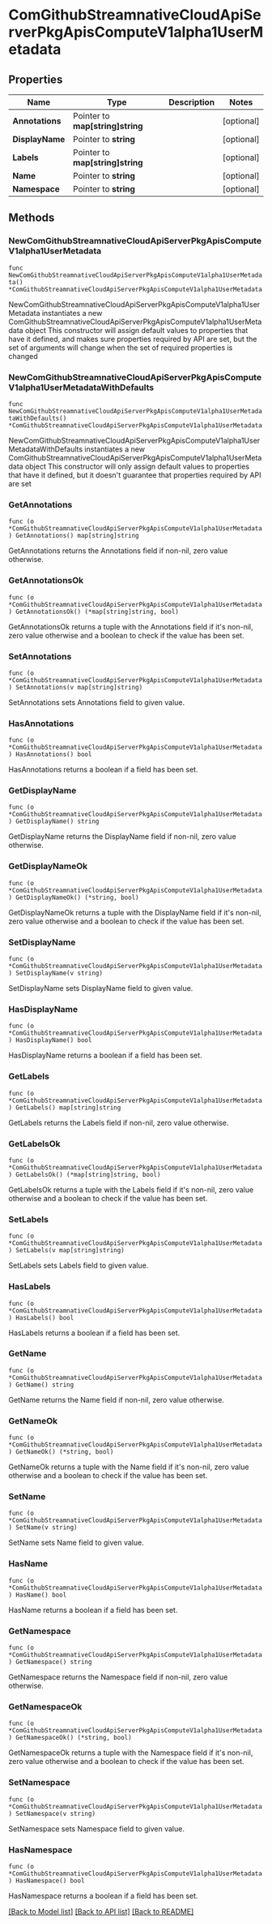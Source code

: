 # ComGithubStreamnativeCloudApiServerPkgApisComputeV1alpha1UserMetadata

## Properties

Name | Type | Description | Notes
------------ | ------------- | ------------- | -------------
**Annotations** | Pointer to **map[string]string** |  | [optional] 
**DisplayName** | Pointer to **string** |  | [optional] 
**Labels** | Pointer to **map[string]string** |  | [optional] 
**Name** | Pointer to **string** |  | [optional] 
**Namespace** | Pointer to **string** |  | [optional] 

## Methods

### NewComGithubStreamnativeCloudApiServerPkgApisComputeV1alpha1UserMetadata

`func NewComGithubStreamnativeCloudApiServerPkgApisComputeV1alpha1UserMetadata() *ComGithubStreamnativeCloudApiServerPkgApisComputeV1alpha1UserMetadata`

NewComGithubStreamnativeCloudApiServerPkgApisComputeV1alpha1UserMetadata instantiates a new ComGithubStreamnativeCloudApiServerPkgApisComputeV1alpha1UserMetadata object
This constructor will assign default values to properties that have it defined,
and makes sure properties required by API are set, but the set of arguments
will change when the set of required properties is changed

### NewComGithubStreamnativeCloudApiServerPkgApisComputeV1alpha1UserMetadataWithDefaults

`func NewComGithubStreamnativeCloudApiServerPkgApisComputeV1alpha1UserMetadataWithDefaults() *ComGithubStreamnativeCloudApiServerPkgApisComputeV1alpha1UserMetadata`

NewComGithubStreamnativeCloudApiServerPkgApisComputeV1alpha1UserMetadataWithDefaults instantiates a new ComGithubStreamnativeCloudApiServerPkgApisComputeV1alpha1UserMetadata object
This constructor will only assign default values to properties that have it defined,
but it doesn't guarantee that properties required by API are set

### GetAnnotations

`func (o *ComGithubStreamnativeCloudApiServerPkgApisComputeV1alpha1UserMetadata) GetAnnotations() map[string]string`

GetAnnotations returns the Annotations field if non-nil, zero value otherwise.

### GetAnnotationsOk

`func (o *ComGithubStreamnativeCloudApiServerPkgApisComputeV1alpha1UserMetadata) GetAnnotationsOk() (*map[string]string, bool)`

GetAnnotationsOk returns a tuple with the Annotations field if it's non-nil, zero value otherwise
and a boolean to check if the value has been set.

### SetAnnotations

`func (o *ComGithubStreamnativeCloudApiServerPkgApisComputeV1alpha1UserMetadata) SetAnnotations(v map[string]string)`

SetAnnotations sets Annotations field to given value.

### HasAnnotations

`func (o *ComGithubStreamnativeCloudApiServerPkgApisComputeV1alpha1UserMetadata) HasAnnotations() bool`

HasAnnotations returns a boolean if a field has been set.

### GetDisplayName

`func (o *ComGithubStreamnativeCloudApiServerPkgApisComputeV1alpha1UserMetadata) GetDisplayName() string`

GetDisplayName returns the DisplayName field if non-nil, zero value otherwise.

### GetDisplayNameOk

`func (o *ComGithubStreamnativeCloudApiServerPkgApisComputeV1alpha1UserMetadata) GetDisplayNameOk() (*string, bool)`

GetDisplayNameOk returns a tuple with the DisplayName field if it's non-nil, zero value otherwise
and a boolean to check if the value has been set.

### SetDisplayName

`func (o *ComGithubStreamnativeCloudApiServerPkgApisComputeV1alpha1UserMetadata) SetDisplayName(v string)`

SetDisplayName sets DisplayName field to given value.

### HasDisplayName

`func (o *ComGithubStreamnativeCloudApiServerPkgApisComputeV1alpha1UserMetadata) HasDisplayName() bool`

HasDisplayName returns a boolean if a field has been set.

### GetLabels

`func (o *ComGithubStreamnativeCloudApiServerPkgApisComputeV1alpha1UserMetadata) GetLabels() map[string]string`

GetLabels returns the Labels field if non-nil, zero value otherwise.

### GetLabelsOk

`func (o *ComGithubStreamnativeCloudApiServerPkgApisComputeV1alpha1UserMetadata) GetLabelsOk() (*map[string]string, bool)`

GetLabelsOk returns a tuple with the Labels field if it's non-nil, zero value otherwise
and a boolean to check if the value has been set.

### SetLabels

`func (o *ComGithubStreamnativeCloudApiServerPkgApisComputeV1alpha1UserMetadata) SetLabels(v map[string]string)`

SetLabels sets Labels field to given value.

### HasLabels

`func (o *ComGithubStreamnativeCloudApiServerPkgApisComputeV1alpha1UserMetadata) HasLabels() bool`

HasLabels returns a boolean if a field has been set.

### GetName

`func (o *ComGithubStreamnativeCloudApiServerPkgApisComputeV1alpha1UserMetadata) GetName() string`

GetName returns the Name field if non-nil, zero value otherwise.

### GetNameOk

`func (o *ComGithubStreamnativeCloudApiServerPkgApisComputeV1alpha1UserMetadata) GetNameOk() (*string, bool)`

GetNameOk returns a tuple with the Name field if it's non-nil, zero value otherwise
and a boolean to check if the value has been set.

### SetName

`func (o *ComGithubStreamnativeCloudApiServerPkgApisComputeV1alpha1UserMetadata) SetName(v string)`

SetName sets Name field to given value.

### HasName

`func (o *ComGithubStreamnativeCloudApiServerPkgApisComputeV1alpha1UserMetadata) HasName() bool`

HasName returns a boolean if a field has been set.

### GetNamespace

`func (o *ComGithubStreamnativeCloudApiServerPkgApisComputeV1alpha1UserMetadata) GetNamespace() string`

GetNamespace returns the Namespace field if non-nil, zero value otherwise.

### GetNamespaceOk

`func (o *ComGithubStreamnativeCloudApiServerPkgApisComputeV1alpha1UserMetadata) GetNamespaceOk() (*string, bool)`

GetNamespaceOk returns a tuple with the Namespace field if it's non-nil, zero value otherwise
and a boolean to check if the value has been set.

### SetNamespace

`func (o *ComGithubStreamnativeCloudApiServerPkgApisComputeV1alpha1UserMetadata) SetNamespace(v string)`

SetNamespace sets Namespace field to given value.

### HasNamespace

`func (o *ComGithubStreamnativeCloudApiServerPkgApisComputeV1alpha1UserMetadata) HasNamespace() bool`

HasNamespace returns a boolean if a field has been set.


[[Back to Model list]](../README.md#documentation-for-models) [[Back to API list]](../README.md#documentation-for-api-endpoints) [[Back to README]](../README.md)



